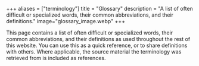 +++
aliases = ["terminology"]
title = "Glossary"
description = "A list of often difficult or specialized words, their common abbreviations, and their definitions."
image="glossary_image.webp"
+++

This page contains a list of often difficult or specialized words, their common abbreviations, and their definitions as used throughout the rest
of this website. You can use this as a quick reference, or to share definitions with others.
Where applicable, the source material the terminology was retrieved from is included as references.